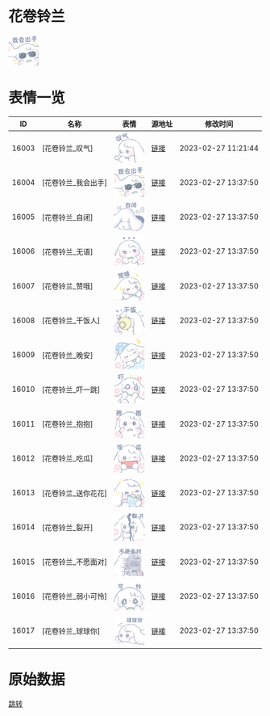 # 花卷铃兰

<img src="./cover.png" height="60" alt="cover" />

# 表情一览

|ID|名称|表情|源地址|修改时间|
|----|----|----|----|----|
|16003|[花卷铃兰_叹气]|<img src="./pic/016003_%5B花卷铃兰_叹气%5D.png" height="60" alt="叹气"/>|[链接](https://i0.hdslb.com/bfs/garb/6103411aa9d64e52f0f544624b2d80fdd385bc2e.png)|2023-02-27 11:21:44|
|16004|[花卷铃兰_我会出手]|<img src="./pic/016004_%5B花卷铃兰_我会出手%5D.png" height="60" alt="我会出手"/>|[链接](https://i0.hdslb.com/bfs/garb/c032a3057c02f852bc8b48c751fd9554addf29f8.png)|2023-02-27 13:37:50|
|16005|[花卷铃兰_自闭]|<img src="./pic/016005_%5B花卷铃兰_自闭%5D.png" height="60" alt="自闭"/>|[链接](https://i0.hdslb.com/bfs/garb/2512459357376d11d0ac152b711d91d99e615c13.png)|2023-02-27 13:37:50|
|16006|[花卷铃兰_无语]|<img src="./pic/016006_%5B花卷铃兰_无语%5D.png" height="60" alt="无语"/>|[链接](https://i0.hdslb.com/bfs/garb/86c50941f8afecf4332571d44276390bb130945e.png)|2023-02-27 13:37:50|
|16007|[花卷铃兰_赞哦]|<img src="./pic/016007_%5B花卷铃兰_赞哦%5D.png" height="60" alt="赞哦"/>|[链接](https://i0.hdslb.com/bfs/garb/aa8bbf00d3b23a9b7e80d92a7c7087942d413cc9.png)|2023-02-27 13:37:50|
|16008|[花卷铃兰_干饭人]|<img src="./pic/016008_%5B花卷铃兰_干饭人%5D.png" height="60" alt="干饭人"/>|[链接](https://i0.hdslb.com/bfs/garb/efa35b273c606513313d924b0136825a7e19f234.png)|2023-02-27 13:37:50|
|16009|[花卷铃兰_晚安]|<img src="./pic/016009_%5B花卷铃兰_晚安%5D.png" height="60" alt="晚安"/>|[链接](https://i0.hdslb.com/bfs/garb/4eeac5e06e86a2efa059ad793ad8a3280d3336d6.png)|2023-02-27 13:37:50|
|16010|[花卷铃兰_吓一跳]|<img src="./pic/016010_%5B花卷铃兰_吓一跳%5D.png" height="60" alt="吓一跳"/>|[链接](https://i0.hdslb.com/bfs/garb/b4e7b4bf2234bd5c7db38911010ed77faf14a551.png)|2023-02-27 13:37:50|
|16011|[花卷铃兰_抱抱]|<img src="./pic/016011_%5B花卷铃兰_抱抱%5D.png" height="60" alt="抱抱"/>|[链接](https://i0.hdslb.com/bfs/garb/6bf4ddc8a2ef6315ed0e3af1b2a76fbe5f11ed2d.png)|2023-02-27 13:37:50|
|16012|[花卷铃兰_吃瓜]|<img src="./pic/016012_%5B花卷铃兰_吃瓜%5D.png" height="60" alt="吃瓜"/>|[链接](https://i0.hdslb.com/bfs/garb/6e199abcbb388880fd217c51278a19dc19265d26.png)|2023-02-27 13:37:50|
|16013|[花卷铃兰_送你花花]|<img src="./pic/016013_%5B花卷铃兰_送你花花%5D.png" height="60" alt="送你花花"/>|[链接](https://i0.hdslb.com/bfs/garb/21c2f5bd6490ea739d1b489e705d99aa680e7973.png)|2023-02-27 13:37:50|
|16014|[花卷铃兰_裂开]|<img src="./pic/016014_%5B花卷铃兰_裂开%5D.png" height="60" alt="裂开"/>|[链接](https://i0.hdslb.com/bfs/garb/2f57d748048045e782e081463c5483335140090a.png)|2023-02-27 13:37:50|
|16015|[花卷铃兰_不愿面对]|<img src="./pic/016015_%5B花卷铃兰_不愿面对%5D.png" height="60" alt="不愿面对"/>|[链接](https://i0.hdslb.com/bfs/garb/d1d5a4beb5af1a1b68194498e615e70404a97ff3.png)|2023-02-27 13:37:50|
|16016|[花卷铃兰_弱小可怜]|<img src="./pic/016016_%5B花卷铃兰_弱小可怜%5D.png" height="60" alt="弱小可怜"/>|[链接](https://i0.hdslb.com/bfs/garb/2a053b36eb752891fbc3f9bb93f982f04b43b936.png)|2023-02-27 13:37:50|
|16017|[花卷铃兰_球球你]|<img src="./pic/016017_%5B花卷铃兰_球球你%5D.png" height="60" alt="球球你"/>|[链接](https://i0.hdslb.com/bfs/garb/c5664d8a7c55244d7847d2b745ccbf496b56a1b0.png)|2023-02-27 13:37:50|

# 原始数据

[跳转](./raw.json)

